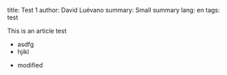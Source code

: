 title: Test 1
author: David Luévano
summary: Small summary
lang: en
tags: test

This is an article test

- asdfg
- hjikl
* modified
